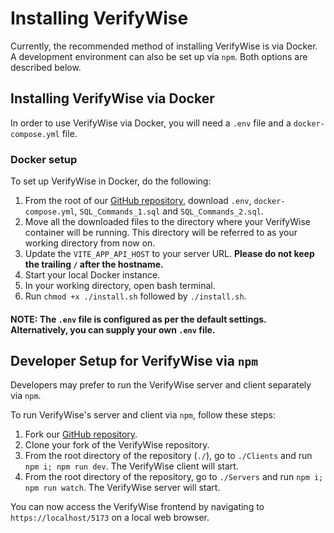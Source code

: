 # Installing VerifyWise

Currently, the recommended method of installing VerifyWise is via Docker. A development environment can also be set up via `npm`. Both options are described below.

## Installing VerifyWise via Docker

In order to use VerifyWise via Docker, you will need a `.env` file and a `docker-compose.yml` file.

### Docker setup

To set up VerifyWise in Docker, do the following:

1. From the root of our [GitHub repository,](https://github.com/bluewave-labs/verifywise) download `.env`, `docker-compose.yml`, `SQL_Commands_1.sql` and `SQL_Commands_2.sql`.
2. Move all the downloaded files to the directory where your VerifyWise container will be running. This directory will be referred to as your working directory from now on.
3. Update the `VITE_APP_API_HOST` to your server URL. <strong>Please do not keep the trailing `/` after the hostname.</strong>
4. Start your local Docker instance.
5. In your working directory, open bash terminal.
6. Run `chmod +x ./install.sh` followed by `./install.sh`.

#### NOTE: The `.env` file is configured as per the default settings. Alternatively, you can supply your own `.env` file.

## Developer Setup for VerifyWise via `npm`

Developers may prefer to run the VerifyWise server and client separately via `npm`.

To run VerifyWise's server and client via `npm`, follow these steps:

1. Fork our [GitHub repository](https://github.com/bluewave-labs/verifywise).
2. Clone your fork of the VerifyWise repository.
3. From the root directory of the repository (`./`), go to `./Clients` and run `npm i; npm run dev`.
The VerifyWise client will start.
4. From the root directory of the repository, go to `./Servers` and run `npm i; npm run watch`.
The VerifyWise server will start.

You can now access the VerifyWise frontend by navigating to `https://localhost/5173` on a local web browser.
